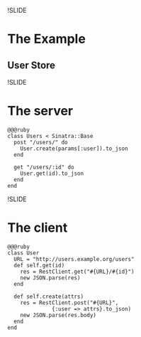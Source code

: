 !SLIDE
# The Example
## User Store

!SLIDE
# The server
    @@@ruby
    class Users < Sinatra::Base
      post "/users/" do
        User.create(params[:user]).to_json
      end

      get "/users/:id" do
        User.get(id).to_json
      end
    end

!SLIDE
# The client
    @@@ruby
    class User
      URL = "http://users.example.org/users"
      def self.get(id)
        res = RestClient.get("#{URL}/#{id}")
        new JSON.parse(res)
      end

      def self.create(attrs)
        res = RestClient.post("#{URL}",
                  {:user => attrs}.to_json)
        new JSON.parse(res.body)
      end
    end
